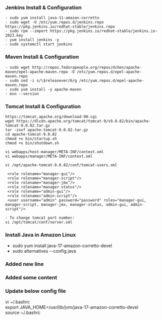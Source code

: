 ### Jenkins Install & Configuration  
```
- sudo yum install java-11-amazon-corretto  
- sudo wget -O /etc/yum.repos.d/jenkins.repo https://pkg.jenkins.io/redhat-stable/jenkins.repo  
- sudo rpm --import https://pkg.jenkins.io/redhat-stable/jenkins.io-2023.key  
- yum install jenkins -y  
- sudo systemctl start jenkins  
```

### Maven Install & Configuration  
```
- sudo wget http://repos.fedorapeople.org/repos/dchen/apache-maven/epel-apache-maven.repo -O /etc/yum.repos.d/epel-apache-maven.repo  
- sudo sed -i s/\$releasever/6/g /etc/yum.repos.d/epel-apache-maven.repo  
- sudo yum install -y apache-maven  
- mvn --version  
```

### Tomcat Install & Configuration
```
https://tomcat.apache.org/download-90.cgi  
wget https://dlcdn.apache.org/tomcat/tomcat-9/v9.0.82/bin/apache-tomcat-9.0.82.tar.gz  
tar -zxvf apache-tomcat-9.0.82.tar.gz  
cd apache-tomcat-9.0.82  
chmod +x bin/startup.sh  
chmod +x bin/shutdown.sh  

vi webapps/host-manager/META-INF/context.xml  
vi webapps/manager/META-INF/context.xml  

vi /opt/apache-tomcat-9.0.82/conf/tomcat-users.xml  

 <role rolename="manager-gui"/>  
 <role rolename="manager-script"/>  
 <role rolename="manager-jmx"/>  
 <role rolename="manager-status"/>  
 <role rolename="admin-gui"/>  
 <role rolename="admin-script"/>  
 <user username="admin" password="password" roles="manager-gui, manager-script, manager-jmx, manager-status, admin-gui, admin-script"/>  

- To change tomcat port number:  
vi /opt/tomcat/conf/server.xml  
```

### Install Java in Amazon Linux  
- sudo yum install java-17-amazon-corretto-devel  
- sudo alternatives --config java

### Added new line  
### Added some content

### Update below config file  
vi ~/.bashrc  
export JAVA_HOME=/usr/lib/jvm/java-17-amazon-corretto-devel  
source ~/.bashrc  
 
